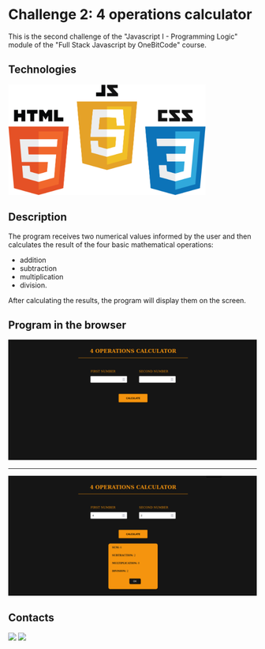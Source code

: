 # Challenge 2: 4 operations calculator

This is the second challenge of the "Javascript I - Programming Logic" module of the "Full Stack Javascript by OneBitCode" course.

## Technologies

<img src='./readme_img/technologies.png' style="width:400px"/>

## Description

The program receives two numerical values ​​informed by the user and then calculates the result of the four basic mathematical operations:

- addition
- subtraction
- multiplication
- division.

After calculating the results, the program will display them on the screen.

## Program in the browser

<img src="./readme_img/before.png" />

<hr>

<img src='./readme_img/after.png'/>

## Contacts

<div> 
  <a href = "mailto:layzanauanedev@gmail.com"><img src="https://img.shields.io/badge/-Gmail-%23333?style=for-the-badge&logo=gmail&logoColor=white" target="_blank"></a>   
  <a href="https://www.linkedin.com/in/layza-nauane-dev12/" target="_blank"><img src="https://img.shields.io/badge/-LinkedIn-%230077B5?style=for-the-badge&logo=linkedin&logoColor=white" target="_blank"></a>
</div>
